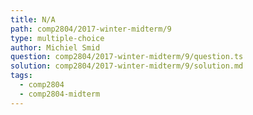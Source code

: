 ```yaml
---
title: N/A
path: comp2804/2017-winter-midterm/9
type: multiple-choice
author: Michiel Smid
question: comp2804/2017-winter-midterm/9/question.ts
solution: comp2804/2017-winter-midterm/9/solution.md
tags:
  - comp2804
  - comp2804-midterm
---
```

